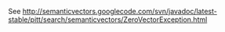 See http://semanticvectors.googlecode.com/svn/javadoc/latest-stable/pitt/search/semanticvectors/ZeroVectorException.html